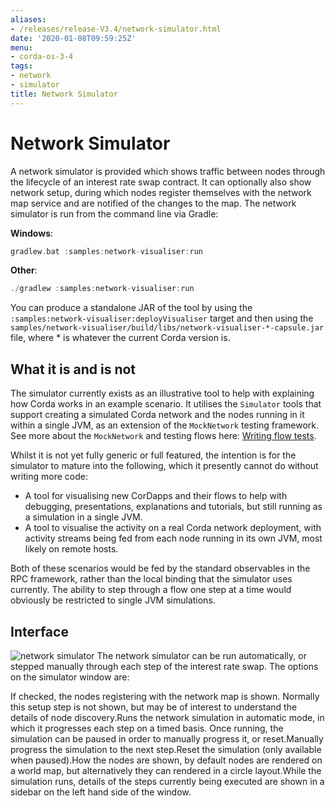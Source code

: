 ```yaml
---
aliases:
- /releases/release-V3.4/network-simulator.html
date: '2020-01-08T09:59:25Z'
menu:
- corda-os-3-4
tags:
- network
- simulator
title: Network Simulator
---
```



# Network Simulator

A network simulator is provided which shows traffic between nodes through the lifecycle of an interest rate swap
contract. It can optionally also show network setup, during which nodes register themselves with the network
map service and are notified of the changes to the map. The network simulator is run from the command line via Gradle:

**Windows**:

```kotlin
gradlew.bat :samples:network-visualiser:run
```

**Other**:

```kotlin
./gradlew :samples:network-visualiser:run
```

You can produce a standalone JAR of the tool by using the `:samples:network-visualiser:deployVisualiser` target
and then using the `samples/network-visualiser/build/libs/network-visualiser-*-capsule.jar` file, where * is
whatever the current Corda version is.


## What it is and is not

The simulator currently exists as an illustrative tool to help with explaining how Corda works in an example scenario.
It utilises the `Simulator` tools that support creating a simulated Corda network and the nodes running in it within
a single JVM, as an extension of the `MockNetwork` testing framework.  See more about the `MockNetwork` and
testing flows here: [Writing flow tests](flow-testing.md).

Whilst it is not yet fully generic or full featured, the intention is for the simulator to mature into the following,
which it presently cannot do without writing more code:


* A tool for visualising new CorDapps and their flows to help with debugging, presentations, explanations and tutorials,
but still running as a simulation in a single JVM.
* A tool to visualise the activity on a real Corda network deployment, with activity streams being fed from each node
running in its own JVM, most likely on remote hosts.

Both of these scenarios would be fed by the standard observables in the RPC framework, rather than the local binding
that the simulator uses currently.  The ability to step through a flow one step at a time would obviously be restricted
to single JVM simulations.


## Interface

![network simulator](/en/images/network-simulator.png "network simulator")
The network simulator can be run automatically, or stepped manually through each step of the interest rate swap. The
options on the simulator window are:

If checked, the nodes registering with the network map is shown. Normally this setup step
is not shown, but may be of interest to understand the details of node discovery.Runs the network simulation in automatic mode, in which it progresses each step on a timed basis. Once running,
the simulation can be paused in order to manually progress it, or reset.Manually progress the simulation to the next step.Reset the simulation (only available when paused).How the nodes are shown, by default nodes are rendered on a world map, but alternatively they can rendered
in a circle layout.While the simulation runs, details of the steps currently being executed are shown in a sidebar on the left hand side
of the window.



